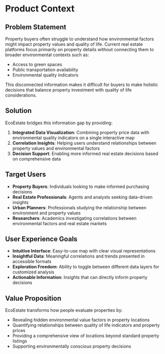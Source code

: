 # Product Context

## Problem Statement

Property buyers often struggle to understand how environmental factors might impact property values and quality of life. Current real estate platforms focus primarily on property details without connecting them to broader environmental contexts such as:

- Access to green spaces
- Public transportation availability
- Environmental quality indicators

This disconnected information makes it difficult for buyers to make holistic decisions that balance property investment with quality of life considerations.

## Solution

EcoEstate bridges this information gap by providing:

1. **Integrated Data Visualization**: Combining property price data with environmental quality indicators on a single interactive map
2. **Correlation Insights**: Helping users understand relationships between property values and environmental factors
3. **Decision Support**: Enabling more informed real estate decisions based on comprehensive data

## Target Users

- **Property Buyers**: Individuals looking to make informed purchasing decisions
- **Real Estate Professionals**: Agents and analysts seeking data-driven insights
- **Urban Planners**: Professionals studying the relationship between environment and property values
- **Researchers**: Academics investigating correlations between environmental factors and real estate markets

## User Experience Goals

- **Intuitive Interface**: Easy-to-use map with clear visual representations
- **Insightful Data**: Meaningful correlations and trends presented in accessible formats
- **Exploration Freedom**: Ability to toggle between different data layers for customized analysis
- **Actionable Information**: Insights that can directly inform property decisions

## Value Proposition

EcoEstate transforms how people evaluate properties by:

- Revealing hidden environmental value factors in property locations
- Quantifying relationships between quality of life indicators and property prices
- Providing a comprehensive view of locations beyond standard property listings
- Supporting environmentally conscious property decisions 
